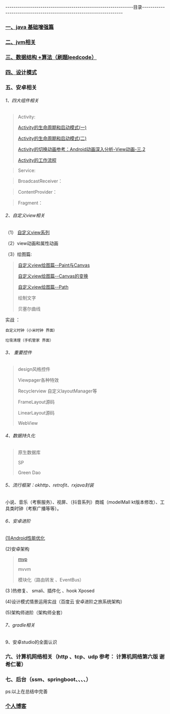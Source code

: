 --------------------------------------------------------------目录--------------------------------------------------------------------

### [一、java 基础增强篇](https://github.com/sunnnydaydev/Notes/blob/master/java%E8%BF%9B%E9%98%B6.md)

### [二、jvm相关](https://github.com/sunnnydaydev/Notes/blob/master/java%E8%BF%9B%E9%98%B6.md)

### [三、数据结构 +算法（刷题leedcode）](https://github.com/sunnnydaydev/DataStructure)


### [四、设计模式](https://github.com/sunnnydaydev/DesignPatterns) 

### 五、安卓相关

###### 1、四大组件相关

>Activity:
>
>[Activity的生命周期和启动模式(一)](https://blog.csdn.net/qq_38350635/article/details/88855761)
>
>[Activity的生命周期和启动模式(二)](https://blog.csdn.net/qq_38350635/article/details/88878310)
>
>[Activity的切换动画参考：Android动画深入分析-View动画-三.2](https://blog.csdn.net/qq_38350635/article/details/91355551)
>
>[Activity的工作流程](https://blog.csdn.net/qq_38350635/article/details/95048880)
>

>Service:
>

>BroadcastReceiver：
>

>ContentProvider：
>
>

>Fragment：
>
>


###### 2、自定义view相关

（1） [自定义view系列](https://blog.csdn.net/qq_38350635/article/details/89294115)

（2）view动画和属性动画

（3）绘图篇:

>
>[自定义view绘图篇--Paint与Canvas](https://blog.csdn.net/qq_38350635/article/details/97245106)
>
>[自定义view绘图篇--Canvas的变换](https://blog.csdn.net/qq_38350635/article/details/97393484)
>
>[自定义view绘图篇--Path](https://blog.csdn.net/qq_38350635/article/details/97499253)
>
>绘制文字
>
>贝塞尔曲线
>

  实战 ： 

    自定义时钟（小米时钟 界面）

    垃圾清理（手机管家 界面）
###### 3、  重要控件

> design风格控件
>
> Viewpager各种特效
>
> Recyclerview 自定义layoutManager等
>
> FrameLayout源码 
>
> LinearLayout源码 
>
> WebView

         
###### 4、数据持久化

> 原生数据库
>
> SP
>
> Green Dao

###### 5、流行框架：okhttp、retrofit、rxjava封装

   小说、音乐（考察服务）、视屏、（抖音系列）商城（modelMall kt版本修改）、工具类时钟（考察广播等等）。     

###### 6、安卓进阶

   [(1)Android性能优化](https://blog.csdn.net/qq_38350635/article/details/89430523)



   (2)安卓架构

> [mvp](https://blog.csdn.net/qq_38350635/article/details/89488965)
>
> mvvm
>
> 模块化（路由转发 、EventBus）

   (3 )热修复、 smali、插件化 、hook Xposed

  (4)设计模式情景运用实战（百度云 安卓进阶之旅系统架构）

   (5)架构师进阶（架构师全套）

###### 7、gradle相关

9、安卓studio的全面认识

### 六、计算机网络相关（http 、tcp、udp 参考： 计算机网络第六版 谢希仁著）

### 七、后台（ssm、springboot、、、、）


ps:以上在总结中完善

### [个人博客](https://blog.csdn.net/qq_38350635)
